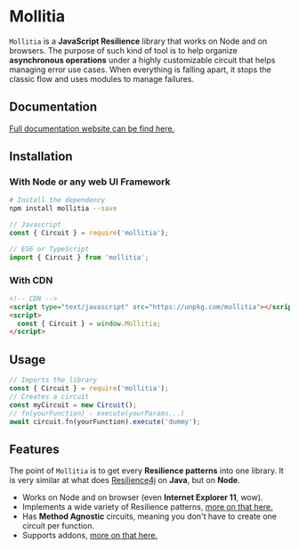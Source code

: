 # Mollitia

<!-- TODO Badges -->

`Mollitia` is a **JavaScript Resilience** library that works on Node and on browsers.
The purpose of such kind of tool is to help organize **asynchronous operations** under a highly customizable circuit that helps managing error use cases.
When everything is falling apart, it stops the classic flow and uses modules to manage failures.

## Documentation

<!-- TODO Change -->
[Full documentation website can be find here.](http://135.39.45.156:8080)

## Installation

### With Node or any web UI Framework

``` bash
# Install the dependency
npm install mollitia --save
```

``` javascript
// Javascript
const { Circuit } = require('mollitia');
```

``` typescript
// ES6 or TypeScript
import { Circuit } from 'mollitia';
```

### With CDN

``` html
<!-- CDN -->
<script type="text/javascript" src="https://unpkg.com/mollitia"></script>
<script>
  const { Circuit } = window.Mollitia;
</script>
```

## Usage

``` javascript
// Imports the library
const { Circuit } = require('mollitia');
// Creates a circuit
const myCircuit = new Circuit();
// fn(yourFunction) - execute(yourParams...)
await circuit.fn(yourFunction).execute('dummy');
```

## Features

The point of `Mollitia` is to get every **Resilience patterns** into one library.
It is very similar at what does [Resilience4j](https://github.com/resilience4j/resilience4j) on **Java**, but on **Node**.

<!-- TODO change links -->

- Works on Node and on browser (even **Internet Explorer 11**, wow).
- Implements a wide variety of Resilience patterns, [more on that here.](http://135.39.45.156:8080)
- Has **Method Agnostic** circuits, meaning you don't have to create one circuit per function.
- Supports addons, [more on that here.](http://135.39.45.156:8080)
